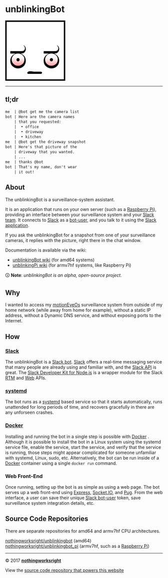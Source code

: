 # unblinkingBot  

![Logo](img/unblinkingbot_192x192.png)  

___

## tl;dr  

```Text
me  | @bot get me the camera list
bot | Here are the camera names
    | that you requested:
    |  • office
    |  • driveway
    |  • kitchen
me  | @bot get the driveway snapshot
bot | Here's that picture of the
    | driveway that you wanted.
    | ...
me  | thanks @bot
bot | That's my name, don't wear
    | it out!
```

## About  

The unblinkingBot is a surveillance-system assistant.  

It is an application that runs on your own server (such as a [Raspberry Pi](https://www.raspberrypi.org/products/)), providing an interface between your surveillance system and your [Slack team](https://get.slack.help/hc/en-us/articles/115004071768). It connects to [Slack](https://slack.com/) as a [bot-user](https://api.slack.com/bot-users), and you talk to it using the [Slack application](https://get.slack.help/hc/en-us/articles/201746897-Slack-apps-for-computers-phones-tablets).  

If you ask the unblinkingBot for a snapshot from one of your surveillance cameras, it replies with the picture, right there in the chat window.  

Documentation is available via the wiki:  

- [unblinkingBot wiki](https://github.com/nothingworksright/unblinkingbot/wiki) (for amd64 systems)  
- [unblinkingPi wiki](https://github.com/nothingworksright/unblinkingbot_pi/wiki) (for armv7hf systems, like Raspberry Pi)  

🛈 __Note__: _unblinkingBot is an alpha, open-source project._  

## Why  

I wanted to access my [motionEyeOs](https://github.com/ccrisan/motioneyeos/wiki) surveillance system from outside of my home network (while away from home for example), without a static IP address, without a Dynamic DNS service, and without exposing ports to the Internet.  

## How  

### [Slack](https://slack.com/)  

The unblinkingBot is a [Slack bot](https://api.slack.com/bot-users). [Slack](https://github.com/slackhq) offers a real-time messaging service that many people are already using and familiar with, and the [Slack API](https://api.slack.com/) is great. The [Slack Developer Kit for Node.js](https://slackapi.github.io/node-slack-sdk/) is a wrapper module for the Slack [RTM](https://api.slack.com/rtm) and [Web](https://api.slack.com/web) APIs.  

### [systemd](https://github.com/systemd/systemd)  

The bot runs as a [systemd](https://github.com/systemd/systemd) based service so that it starts automatically, runs unattended for long periods of time, and recovers gracefully in there are any unforseen crashes.  

### [Docker](https://github.com/docker)  

Installing and running the bot in a single step is possible with [Docker](https://github.com/docker) . Although it is possible to install the bot in a Linux system using the systemd service file, enable the service, start the service, and verify that the service is running, those steps might appear complicated for someone unfamiliar with systemd, Linux, sudo, etc. Alternatively, the bot can be run inside of a [Docker](https://github.com/docker) container using a single ```docker run``` command.  

### Web Front-End  

Once running, setting up the bot is as simple as using a web page. The bot serves up a web front-end using [Express](https://github.com/expressjs/express/), [Socket.IO](https://github.com/socketio/socket.io), and [Pug](https://github.com/pugjs/pug). From the web interface, a user can save their unique [Slack bot-user](https://api.slack.com/bot-users) token, save surveillance system integration details, etc.  

## Source Code Repositories  

There are separate repositories for amd64 and armv7hf CPU architectures.  

[nothingworksright/unblinkingbot](https://github.com/nothingworksright/unblinkingbot) (amd64)  
[nothingworksright/unblinkingbot_pi](https://github.com/nothingworksright/unblinkingbot_pi) (armv7hf, such as a [Raspberry Pi](https://www.raspberrypi.org/products/))  

___

© 2017 [__nothingworksright__](https://github.com/nothingworksright)  

View the [source code repository that powers this website](https://github.com/nothingworksright/unblinkingbot_website)  
